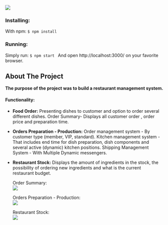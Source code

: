 ![](https://github.com/dorlevi121/Restaurant-management-system/blob/master/readme-images/2.jpg)

### Installing:
With npm: `$ npm install `
### Running:
Simply run: `$ npm start `
And open http://localhost:3000/ on your favorite browser.
## About The Project
**The purpose of the project was to build a restaurant management system.**

#### Functionality:  
- **Food Order:**
Presenting dishes to customer and option to order several different dishes.
Order Summary- Displays all customer order , order price and preparation time.

- **Orders Preparation - Production:**
Order management system - By customer type (member, VIP, standard).
Kitchen management system - That includes end time for dish preparation, dish components and several active (dynamic) kitchen positions.
Shipping Management System - With Multiple Dynamic messengers.

- **Restaurant Stock:**
Displays the amount of ingredients in the stock, the possibility of ordering new ingredients and what is the current restaurant budget.  
  
  Order Summary:    
![](https://github.com/dorlevi121/Restaurant-management-system/blob/master/readme-images/3.jpg)
   
  Orders Preparation - Production:  
![](https://github.com/dorlevi121/Restaurant-management-system/blob/master/readme-images/Webp.net-gifmaker.gif)

  Restaurant Stock:  
![](https://github.com/dorlevi121/Restaurant-management-system/blob/master/readme-images/rsz_19.jpg)
